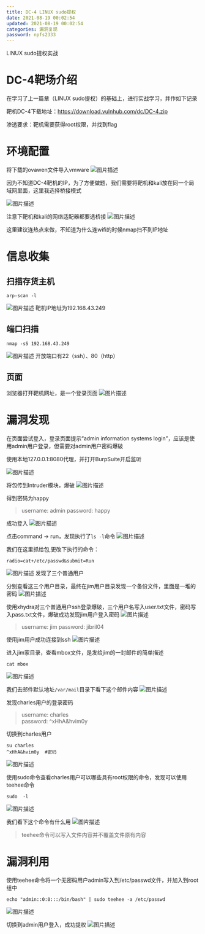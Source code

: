```yaml
---
title: DC-4 LINUX sudo提权
date: 2021-08-19 00:02:54
updated: 2021-08-19 00:02:54
categories: 漏洞复现
password: npfs2333
---
```




LINUX sudo提权实战<!--more-->

# DC-4靶场介绍
在学习了上一篇章（LINUX sudo提权）的基础上，进行实战学习，并作如下记录

靶机DC-4下载地址：https://download.vulnhub.com/dc/DC-4.zip

渗透要求：靶机需要获得root权限，并找到flag

# 环境配置
将下载的ovawen文件导入vmware
![图片描述](https://static.cdnjs.cloud/20210809/image-1628500986107_955895151608.png)


因为不知道DC-4靶机的IP，为了方便做题，我们需要将靶机和kali放在同一个局域网里面，这里我选择桥接模式

![图片描述](https://static.cdnjs.cloud/20210808/image-1628388072613_816924564271.png)

注意下靶机和kali的网络适配器都要选桥接
![图片描述](https://static.cdnjs.cloud/20210808/image-1628388123481_640258364027.png)

这里建议连热点来做，不知道为什么连wifi的时候nmap扫不到IP地址

# 信息收集
## 扫描存货主机
```
arp-scan -l
```
![图片描述](https://static.cdnjs.cloud/20210809/image-1628501548036_135464446905.png)
靶机IP地址为192.168.43.249

## 端口扫描
```
nmap -sS 192.168.43.249
```
![图片描述](https://static.cdnjs.cloud/20210809/image-1628501578271_56478863566.png)
开放端口有22（ssh）、80（http）


## 页面
浏览器打开靶机网址，是一个登录页面
![图片描述](https://static.cdnjs.cloud/20210809/image-1628502024677_52389741389.png)


# 漏洞发现
在页面尝试登入，登录页面提示“admin information systems login”，应该是使用admin用户登录，但需要对admin用户密码爆破

使用本地127.0.0.1:8080代理，并打开BurpSuite开启监听

![图片描述](https://static.cdnjs.cloud/20210809/image-1628502321906_572258446226.png)

将包传到Intruder模块，爆破
![图片描述](https://static.cdnjs.cloud/20210809/image-1628502261843_736899294883.png)

得到密码为happy
>username:  admin
>password: happy

成功登入
![图片描述](https://static.cdnjs.cloud/20210809/image-1628502428594_901137917008.png)

点击command -> run，发现执行了`ls -l`命令
![图片描述](https://static.cdnjs.cloud/20210809/image-1628502682417_757601070452.png)

我们在这里抓给包,更改下执行的命令：
```
radio=cat+/etc/passwd&submit=Run
```
![图片描述](https://static.cdnjs.cloud/20210809/image-1628502839930_877071614134.png)
发现了三个普通用户


分别查看这三个用户目录，最终在jim用户目录发现一个备份文件，里面是一堆的密码
![图片描述](https://static.cdnjs.cloud/20210809/image-1628503129303_104827878700.png)

使用xhydra对三个普通用户ssh登录爆破，三个用户名写入user.txt文件，密码写入pass.txt文件，爆破成功发现jim用户登入密码
![图片描述](https://static.cdnjs.cloud/20210809/image-1628503748321_819650226191.png)
>username: jim
>password: jibril04

使用jim用户成功连接到ssh
![图片描述](https://static.cdnjs.cloud/20210809/image-1628503828659_897467320464.png)

进入jim家目录，查看mbox文件，是发给jim的一封邮件的简单描述
```
cat mbox
```
![图片描述](https://static.cdnjs.cloud/20210809/image-1628503938697_926493630562.png)


我们去邮件默认地址`/var/mail`目录下看下这个邮件内容
![图片描述](https://static.cdnjs.cloud/20210809/image-1628503982297_916506168911.png)

发现charles用户的登录密码

>username: charles     
>password: ^xHhA&hvim0y

切换到charles用户
```
su charles
^xHhA&hvim0y  #密码
```
![图片描述](https://static.cdnjs.cloud/20210809/image-1628504075069_614742829130.png)

使用sudo命令查看charles用户可以哪些具有root权限的命令，发现可以使用teehee命令
```
sudo  -l
```
![图片描述](https://static.cdnjs.cloud/20210809/image-1628504117256_851615082369.png)

我们看下这个命令有什么用
![图片描述](https://static.cdnjs.cloud/20210809/image-1628504344931_723282995046.png)
>teehee命令可以写入文件内容并不覆盖文件原有内容

# 漏洞利用
使用teehee命令将一个无密码用户admin写入到/etc/passwd文件，并加入到root组中
```
echo "admin::0:0:::/bin/bash" | sudo teehee -a /etc/passwd
```

![图片描述](https://static.cdnjs.cloud/20210809/image-1628504401123_325314699094.png)

切换到admin用户登入，成功提权
![图片描述](https://static.cdnjs.cloud/20210809/image-1628504457336_294302367150.png)